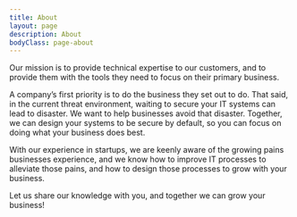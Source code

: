 ```yaml
---
title: About
layout: page
description: About
bodyClass: page-about
---
```


Our mission is to provide technical expertise to our customers, and to provide them with the tools they need to focus on their primary business.

A company’s first priority is to do the business they set out to do. That said, in the current threat environment, waiting to secure your IT systems can lead to disaster. We want to help businesses avoid that disaster. Together, we can design your systems to be secure by default, so you can focus on doing what your business does best.

With our experience in startups, we are keenly aware of the growing pains businesses experience, and we know how to improve IT processes to alleviate those pains, and how to design those processes to grow with your business.

Let us share our knowledge with you, and together we can grow your business!

